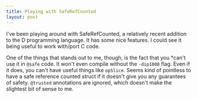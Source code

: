 ```yaml
---
title: Playing with SafeRefCounted
layout: post
---
```

I've been playing around with SafeRefCounted, a relatively recent addition to the D programming language. It has some nice features. I could see it being useful to work with/port C code.

One of the things that stands out to me, though, is the fact that you *can't use it in `@safe` code. It won't even compile without the `-dip1000` flag. Even if it does, you can't have useful things like `opSlice`. Seems kind of pointless to have a safe reference counted struct if it doesn't give you any guarantees of safety. `@trusted` annotations are ignored, which doesn't make the slightest bit of sense to me.